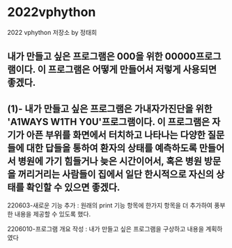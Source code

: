# 2022vphython
2022 vphython 저장소 by 정태희
## 내가 만들고 싶은 프로그램은 000을 위한 00000프로그램이다. 이 프로그램은 어떻게 만들어서 저렇게 사용되면 좋겠다.
## (1)- 내가 만들고 싶은 프로그램은 가내자가진단을 위한 'A1WAYS W1TH Y0U'프로그램이다. 이 프로그램은 자기가 아픈 부위를 화면에서 터치하고 나타나는 다양한 질문들에 대한 답들을 통하여 환자의 상태를 예측하도록 만들어서 병원에 가기 힘들거나 늦은 시간이어서, 혹은 병원 방문을 꺼리거리는 사람들이 집에서 일단 한시적으로 자신의 상태를 확인할 수 있으면 좋겠다.


220603-새로운 기능 추가
 : 원래의 print 기능 항목에 한가지 항목을 더 추가하여 풍부한 내용을 제공할 수 있도록 했다.
 
2206010-프로그램 개요 작성
 : 내가 만들고 싶은 프로그램을 구상하고 내용을 계획하였다
